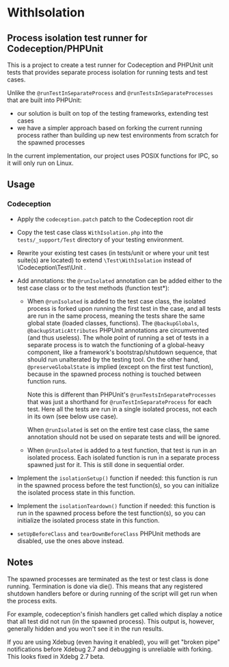 # WithIsolation

## Process isolation test runner for Codeception/PHPUnit

This is a project to create a test runner for Codeception and PHPUnit unit 
tests that provides separate process isolation for running tests and test 
cases.

Unlike the `@runTestInSeparateProcess` and `@runTestsInSeparateProcesses` that are
built into PHPUnit: 
- our solution is built on top of the testing frameworks, extending test cases
- we have a simpler approach based on forking the current running process 
rather than building up new test environments from scratch for the spawned
processes

In the current implementation, our project uses POSIX functions for IPC, so it
will only run on Linux.

## Usage

### Codeception

- Apply the `codeception.patch` patch to the Codeception root dir
- Copy the test case class `WithIsolation.php` into the `tests/_support/Test`
directory of your testing environment.
- Rewrite your existing test cases (in tests/unit or where your unit test 
suite(s) are located) to extend `\Test\WithIsolation` instead of 
\Codeception\Test\Unit .
- Add annotations: the `@runIsolated` annotation can be added either to the test
case class or to the test methods (function test*):
  - When `@runIsolated` is added to the test case class, the isolated process is
  forked upon running the first test in the case, and all tests are run in the
  same process, meaning the tests share the same global state (loaded classes,
  functions). The `@backupGlobals`, `@backupStaticAttributes` PHPUnit annotations
  are circumvented (and thus useless). The whole point of running a set of 
  tests in a separate process is to watch the functioning of a global-heavy
  component, like a framework's bootstrap/shutdown sequence, that should run
  unalterated by the testing tool. On the other hand, `@preserveGlobalState` is 
  implied (except on the first test function), because in the spawned process
  nothing is touched between function runs.
  
    Note this is different than PHPUnit's `@runTestsInSeparateProcesses` that was
    just a shorthand for `@runTestInSeparateProcess` for each test. Here all the
    tests are run in a single isolated process, not each in its own (see below
    use case).
  
    When `@runIsolated` is set on the entire test case class, the same annotation
    should not be used on separate tests and will be ignored.
  
  - When `@runIsolated` is added to a test function, that test is run in an
  isolated process. Each isolated function is run in a separate process spawned
  just for it. This is still done in sequential order.
  
- Implement the `isolationSetup()` function if needed: this function is run in
the spawned process before the test function(s), so you can initialize the 
isolated process state in this function.
- Implement the `isolationTeardown()` function if needed: this function is run in
the spawned process before the test function(s), so you can initialize the 
isolated process state in this function.
- `setUpBeforeClass` and `tearDownBeforeClass` PHPUnit methods are disabled, use 
the ones above instead.
  
## Notes

The spawned processes are terminated as the test or test class is done running.
Termination is done via die(). This means that any registered shutdown handlers
before or during running of the script will get run when the process exits.

For example, codeception's finish handlers get called which display a notice 
that all test did not run (in the spawned process). This output is, however,
generally hidden and you won't see it in the run results. 

If you are using Xdebug (even having it enabled), you will get "broken pipe"
notifications before Xdebug 2.7 and debugging is unreliable with forking. This
looks fixed in Xdebg 2.7 beta.
